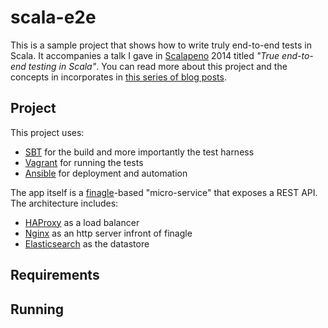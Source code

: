 # scala-e2e

This is a sample project that shows how to write truly end-to-end tests in Scala. It accompanies a talk I gave in [Scalapeno](http://www.scalapeno.org.il/) 2014 titled *"True end-to-end testing in Scala"*. You can read more about this project and the concepts in incorporates in [this series of blog posts](http://orrsella.com).

## Project

This project uses:

* [SBT](http://www.scala-sbt.org/) for the build and more importantly the test harness
* [Vagrant](http://www.vagrantup.com/) for running the tests
* [Ansible](http://www.ansible.com/) for deployment and automation

The app itself is a [finagle](https://twitter.github.io/finagle/)-based "micro-service" that exposes a REST API. The architecture includes:

* [HAProxy](http://www.haproxy.org/) as a load balancer
* [Nginx](http://nginx.org/) as an http server infront of finagle
* [Elasticsearch](http://www.elasticsearch.org/) as the datastore

## Requirements

## Running


